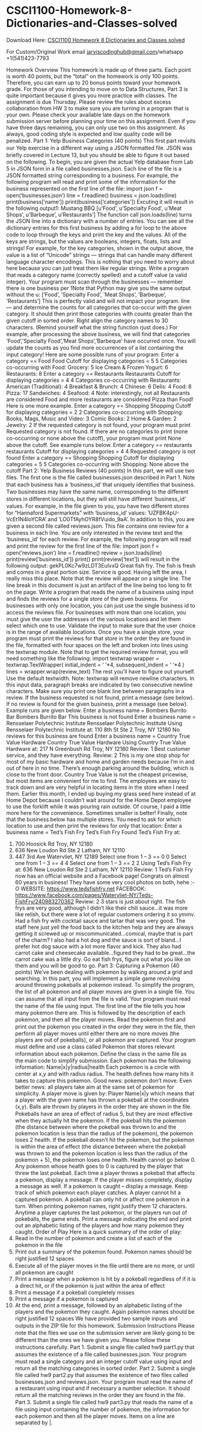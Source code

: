 # CSCI1100-Homework-8-Dictionaries-and-Classes-solved

Download Here: [CSCI1100 Homework 8 Dictionaries and Classes solved](https://jarviscodinghub.com/assignment/homework-8-dictionaries-and-classes-solution/)

For Custom/Original Work email jarviscodinghub@gmail.com/whatsapp +1(541)423-7793

Homework Overview
This homework is made up of three parts. Each point is worth 40 points, but the “total” on the homework is only 100 points. Therefore, you can earn up to 20 bonus points toward your homework grade. For those of you intending to move on to Data Structures, Part 3 is quite important because it gives you more practice with classes. The assignment is due Thursday. Please review the rules about excess collaboration from HW 3 to make sure you are turning in a program that is your own. Please check your available late days on the homework submission server before planning your time on this assignment. Even if you have three days remaining, you can only use two on this assignment. As always, good coding style is expected and low quality code will be penalized.
Part 1: Yelp Business Categories (40 points)
This ﬁrst part revisits our Yelp exercise in a diﬀerent way using a JSON formatted ﬁle. JSON was brieﬂy covered in Lecture 13, but you should be able to ﬁgure it out based on the following. To begin, you are given the actual Yelp database from Lab 5 in JSON form in a ﬁle called businesses.json. Each line of the ﬁle is a JSON formatted string corresponding to a business. For example, the following program will read and print some of the information for the business represented on the ﬁrst line of the ﬁle:
import json f = open(‘businesses.json’) line = f.readline() business = json.loads(line) print(business[‘name’]) print(business[‘categories’])
Excuting it will result in the following output1:
Mustang BBQ [u’Food’, u’Specialty Food’, u’Meat Shops’, u’Barbeque’, u’Restaurants’]
The function call json.loads(line) turns the JSON line into a dictionary with a number of entries. You can see all the dictionary entries for this ﬁrst business by adding a for loop to the above code to loop through the keys and print the key and the values. All of the keys are strings, but the values are booleans, integers, ﬂoats, lists and strings! For example, for the key categories, shown in the output above, the value is a list of “Unicode” strings — strings that can handle many diﬀerent language character encodings. This is nothing that you need to worry about here because you can just treat them like regular strings. Write a program that reads a category name (correctly spelled) and a cutoﬀ value (a valid integer). Your program must scan through the businesses — remember there is one business per
1Note that Python may give you the same output without the u: [’Food’, ’Specialty Food’, ’Meat Shops’, ’Barbeque’, ’Restaurants’] This is perfectly valid and will not impact your program.
line — and determine the counts for all categories that co-occur with the given category. It should then print those categories with counts greater than the given cutoﬀ in sorted order. Right align the category names to 30 characters. (Remind yourself what the string function rjust does.) For example, after processing the above business, we will ﬁnd that categories ‘Food’,’Specialty Food’,’Meat Shops’,’Barbeque’ have occurred once. You will update the counts as you ﬁnd more occurrences of a list containing the input category! Here are some possible runs of your program:
Enter a category == Food Food Cutoff for displaying categories = 5 5 Categories co-occurring with Food: Grocery: 5 Ice Cream & Frozen Yogurt: 6 Restaurants: 8
Enter a category == Restaurants Restaurants Cutoff for displaying categories = 4 4 Categories co-occurring with Restaurants: American (Traditional): 4 Breakfast & Brunch: 4 Chinese: 6 Delis: 4 Food: 8 Pizza: 17 Sandwiches: 4 Seafood: 4
Note: interestingly, not all Restaurants are considered Food and more restaurants are considered Pizza than Food! Here is one more example.
Enter a category == Shopping Shopping Cutoff for displaying categories = 2 2 Categories co-occurring with Shopping: Books, Mags, Music and Video: 3 Comic Books: 2 Home & Garden: 2 Jewelry: 2
If the requested category is not found, your program must print Requested category is not found. If there are no categories to print (none co-occurring or none above the cutoﬀ), your program must print None above the cutoff. See example runs below.
Enter a category == restaurants restaurants Cutoff for displaying categories = 4
4 Requested category is not found
Enter a category == Shopping Shopping Cutoff for displaying categories = 5 5 Categories co-occurring with Shopping: None above the cutoff
Part 2: Yelp Business Reviews (40 points)
In this part, we will use two ﬁles. The ﬁrst one is the ﬁle called businesses.json described in Part 1. Note that each business has a ‘business_id’ that uniquely identiﬁes that business. Two businesses may have the same name, corresponding to the diﬀerent stores in diﬀerent locations, but they will still have diﬀerent ‘business_id’ values. For example, in the ﬁle given to you, you have two diﬀerent stores for “Hannaford Supermarkets” with ‘business_id’ values: ‘UZFBK4pU-VcEt1N4IoYCRA’ and ‘LO0TfAyhOYR8fVuido_9aA’. In addition to this, you are given a second ﬁle called reviews.json. This ﬁle contains one review for a business in each line. You are only interested in the review text and the ‘business_id’ for each review. For example, the following program will read and print the review for the ﬁrst line of the ﬁle:
import json f = open(‘reviews.json’) line = f.readline() review = json.loads(line) print(review[‘business_id’]) print() print(review[‘text’])
will result in the following output:
gekPL0Kc7w9zLDT3EulvxQ
Great fish fry. The fish is fresh and comes in a great portion size. Service is good. Having left the area, I really miss this place.
Note that the review will appear on a single line. The line break in this document is just an artifact of the line being too long to ﬁt on the page. Write a program that reads the name of a business using input and ﬁnds the reviews for a single store of the given business. For businesses with only one location, you can just use the single business id to access the reviews ﬁle. For businesses with more than one location, you must give the user the addresses of the various locations and let them select which one to use. Validate the input to make sure that the user choice is in the range of available locations. Once you have a single store, your program must print the reviews for that store in the order they are found in the ﬁle, formatted with four spaces on the left and broken into lines using the textwrap module. Note that to get the required review format, you will need something like the following:
import textwrap wrapper = textwrap.TextWrapper( initial_indent = ‘ ‘*4, subsequent_indent = ‘ ‘*4 ) lines = wrapper.wrap(review_text)
The rest you’ll have to ﬁgure out yourself. Use the default textwidth. Note: textwrap will remove newline characters. In this input data, paragraph breaks are indicated by two consecutive newline characters. Make sure you print one blank line between paragraphs in a review. If the business requested is not found, print a message (see below). If no review is found for the given business, print a message (see below). Example runs are given below.
Enter a business name = Bombers Burrito Bar Bombers Burrito Bar This business is not found
Enter a business name = Rensselaer Polytechnic Institute Rensselaer Polytechnic Institute
Using Rensselaer Polytechnic Institute at: 110 8th St Ste 2 Troy, NY 12180 No reviews for this business are found
Enter a business name = Country True Value Hardware Country True Value Hardware
Using Country True Value Hardware at: 217 N Greenbush Rd Troy, NY 12180
Review: 1 Best customer service, and they have everything.
Review: 2 This is my one stop shop for most of my basic hardware and home and garden needs because I’m in and out of here in no time. There’s enough parking around the building, which is close to the front door. Country True Value is not the cheapest pricewise, but most items are convenient for me to find. The employees are easy to track down and are very helpful in locating items in the store when I need them.
Earlier this month, I ended up buying my grass seed here instead of at Home Depot because I couldn’t wait around for the Home Depot employee to use the forklift while it was pouring rain outside. Of course, I paid a little more here for the convenience.
Sometimes smaller is better!
Finally, note that the business below has multiple stores. You need to ask for which location to use and then print the reviews for only that location:
Enter a business name = Ted’s Fish Fry Ted’s Fish Fry
Found Ted’s Fish Fry at:
1. 700 Hoosick Rd Troy, NY 12180
2. 636 New Loudon Rd Ste 2 Latham, NY 12110
3. 447 3rd Ave Watervliet, NY 12189
Select one from 1 – 3 == 0 0 Select one from 1 – 3 == 4 4 Select one from 1 – 3 == 2 2
Using Ted’s Fish Fry at: 636 New Loudon Rd Ste 2 Latham, NY 12110
Review: 1 Ted’s Fish Fry now has an official website and a Facebook page! Congrats on almost 60 years in business!
They have some very cool photos on both, hehe :-O
WEBSITE: https://www.tedsfishfry.net
FACEBOOK: https://www.facebook.com/pages/Watervliet-NY/Teds-FishFry/240983270362
Review: 2 3 stars is just about right. The fish frys are very good, although I didn’t like their chili sauce…it was more like relish, but there were a lot of regular customers ordering it so ymmv. Had a fish fry with cocktail sauce and tartar that was very good. The staff here just yell the food back to the kitchen help and they are always getting it screwed up or miscommunicated…comical, maybe that is part of the charm? I also had a hot dog and the sauce is sort of bland…I prefer hot dog sauce with a lot more
flavor and kick. They also had carrot cake and cheesecake available…figured they had to be great…the carrot cake was a little dry. Go eat fish frys, figure out what you like on them and you will be good to go.
Part 3: Capturing a Pokemon (40 points)
We’ve been dealing with pokemon by walking around a grid and searching. In this part, you will implement a simple game revolving around throwing pokeballs at pokemon instead. To simplify the program, the list of all pokemon and all player moves are given in a single ﬁle. You can assume that all input from the ﬁle is valid. Your program must read the name of the ﬁle using input. The ﬁrst line of the ﬁle tells you how many pokemon there are. This is followed by the description of each pokemon, and then all the player moves. Read the pokemon ﬁrst and print out the pokemon you created in the order they were in the ﬁle, then perform all player moves until either there are no more moves (the players are out of pokeballs), or all pokemon are captured. Your program must deﬁne and use a class called Pokemon that stores relevant information about each pokemon. Deﬁne the class in the same ﬁle as the main code to simplify submission. Each pokemon has the following information: Name|x|y|radius|health Each pokemon is a circle with center at x,y and with radius radius. The health deﬁnes how many hits it takes to capture this pokemon. Good news: pokemon don’t move. Even better news: all players take aim at the same set of pokemon for simplicity. A player move is given by: Player Name|x|y which means that a player with the given name has thrown a pokeball at the coordinates (x,y). Balls are thrown by players in the order they are shown in the ﬁle. Pokeballs have an area of eﬀect of radius 5, but they are most eﬀective when they actually hit the pokemon. If the pokeball hits the pokemon (the distance between where the pokeball was thrown to and the pokemon location is less than the radius of the pokemon), the pokemon loses 2 health. If the pokeball doesn’t hit the pokemon, but the pokemon is within the area of eﬀect (the distance between where the pokeball was thrown to and the pokemon location is less than the radius of the pokemon + 5), the pokemon loses one health. Health cannot go below 0. Any pokemon whose health goes to 0 is captured by the player that threw the last pokeball. Each time a player throws a pokeball that aﬀects a pokemon, display a message. If the player misses completely, display a message as well. If a pokemon is caught – display a message. Keep track of which pokemon each player catches. A player cannot hit a captured pokemon. A pokeball can only hit or aﬀect one pokemon in a turn. When printing pokemon names, right justify them 12 characters. Anytime a player captures the last pokemon, or the players run out of pokeballs, the game ends. Print a message indicating the end and print out an alphabetic listing of the players and how many pokemon they caught.
Order of Play
Here is a quick summary of the order of play:
1. Read in the number of pokemon and create a list of each of the pokemon in the ﬁle
2. Print out a summary of the pokemon found. Pokemon names should be right justiﬁed 12 spaces
3. Execute all of the player moves in the ﬁle until there are no more, or until all pokemon are caught
4. Print a message when a pokemon is hit by a pokeball regardless of if it is a direct hit, or if the pokemon is just within the area of eﬀect
5. Print a message if a pokeball completely misses
6. Print a message if a pokemon is captured
7. At the end, print a message, followed by an alphabetic listing of the players and the pokemon they caught. Again pokemon names should be right justiﬁed 12 spaces
We have provided two sample inputs and outputs in the ZIP ﬁle for this homework.
Submission Instructions
Please note that the ﬁles we use on the submission server are likely going to be diﬀerent than the ones we have given you. Please follow these instructions carefully. Part 1. Submit a single ﬁle called hw9 part1.py that assumes the existence of a ﬁle called businesses.json. Your program must read a single category and an integer cutoﬀ value using input and return all the matching categories in sorted order. Part 2. Submit a single ﬁle called hw9 part2.py that assumes the existence of two ﬁles called businesses.json and reviews.json. Your program must read the name of a restaurant using input and if necessary a number selection. It should return all the matching reviews in the order they are found in the ﬁle. Part 3. Submit a single ﬁle called hw9 part3.py that reads the name of a ﬁle using input containing the number of pokemon, the information for each pokemon and then all the player moves. Items on a line are separated by |.
